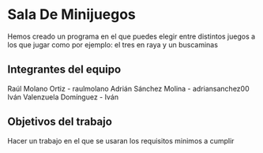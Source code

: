 # Sala De Minijuegos 

Hemos creado un programa en el que puedes elegir entre distintos juegos a los que jugar como por ejemplo: el tres en raya y un buscaminas
## Integrantes del equipo

Raúl Molano Ortiz - raulmolano 
Adrián Sánchez Molina -	adriansanchez00 
Iván Valenzuela Domínguez - Iván 

## Objetivos del trabajo

Hacer un  trabajo en el que se usaran los requisitos minimos a cumplir 
